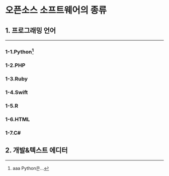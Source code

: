 # 오픈소스 소프트웨어의 종류

## 1. 프로그래밍 언어
-------------------
### 1-1.Python[^1]

  [^1]: aaa
Python은...
### 1-2.PHP
### 1-3.Ruby
### 1-4.Swift
### 1-5.R
### 1-6.HTML
### 1-7.C#

## 2. 개발&텍스트 에디터
